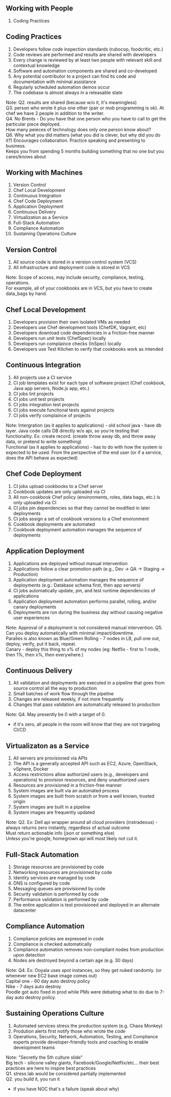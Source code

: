 <!--
#
# Copyright:: Copyright (c) 2012-2016 Chef Software, Inc.
#
# Licensed under the Apache License, Version 2.0 (the "License");
# you may not use this file except in compliance with the License.
# You may obtain a copy of the License at
#
#     http://www.apache.org/licenses/LICENSE-2.0
#
# Unless required by applicable law or agreed to in writing, software
# distributed under the License is distributed on an "AS IS" BASIS,
# WITHOUT WARRANTIES OR CONDITIONS OF ANY KIND, either express or implied.
# See the License for the specific language governing permissions and
# limitations under the License.
#
-->
## Working with People

1. Coding Practices


## Coding Practices

1. Developers follow code inspection standards (rubocop, foodcritic, etc.)
2. Code reviews are performed and results are shared with developers
3. Every change is reviewed by at least two people with relevant skill and contextual knowledge
4. Software and automation components are shared and co-developed
5. Any potential contributor to a project can find its code and documentation with minimal assistance
6. Regularly scheduled automation demos occur
7. The codebase is almost always in a releasable state

Note:
Q2. results are shared (because w/o it, it's meaningless)  
Q3. person who wrote it plus one other (pair or mob programming is ok). At chef we have 2 people in addition to the writer.  
Q4. No Brents - Do you have that one person who you have to call to get the particular piece deployed.  
How many peieces of technology does only one person know about?  
Q6. Why what you did matters (what you did is clever, but why did you do it?)  Encourages collaboration. Practice speaking and presenting to business.  
Keeps you from spending 5 months building something that no one but you cares/knows about



## Working with Machines

1. Version Control
1. Chef Local Development
1. Continuous Integration
1. Chef Code Deployment
1. Application Deployment
1. Continuous Delivery
1. Virtualization as a Service
1. Full-Stack Automation
1. Compliance Automation
1. Sustaining Operations Culture


## Version Control

1. All source code is stored in a version control system (VCS)
2. All infrastructure and deployment code is stored in VCS

Note:
Scope of access, may include security, compliance, testing, operations.  
For example, all of your cookbooks are in VCS, but you have to create data_bags by hand.  


## Chef Local Development

1. Developers provision their own isolated VMs as needed
1. Developers use Chef development tools (ChefDK, Vagrant, etc)
1. Developers download code dependencies in a friction-free manner
1. Developers run unit tests (ChefSpec) locally
1. Developers run complaince checks (InSpec) locally
1. Developers use Test Kitchen to verify that cookbooks work as intended


## Continuous Integration

1. All projects use a CI service
1. CI job templates exist for each type of software project (Chef cookbook, Java app servers, Node.js app, etc.)
1. CI jobs lint projects
1. CI jobs unit test projects
1. CI jobs integration test projects
1. CI jobs execute functional tests against projects
1. CI jobs verify complaince of projects

Note:
Intergration (as it applies to applications) - old school java - have db layer. Java code calls DB directly w/o api, so you're testing that functionaltiy. Ex: create record. (create throw away db, and throw away data, or pretend to write something)  
Functional (as it applies to applications) - has to do with how the system is expected to be used. From the perspective of the end user (or if a service, does the API behave as expected)  


## Chef Code Deployment

1. CI jobs upload cookbooks to a Chef server
1. Cookbook updates are only uploaded via CI
1. All non-cookbook Chef policy (environments, roles, data bags, etc.) is only uploaded via CI
1. CI jobs pin dependencies so that they cannot be modified in later deployments
1. CI jobs assign a set of cookbook versions to a Chef environment
1. Cookbook deployments are automated
1. Cookbook deployment automation manages the sequence of deployments


## Application Deployment

1. Applications are deployed without manual intervention
1. Applications follow a clear promotion path (e.g., Dev -> QA -> Staging -> Production)
1. Application deployment automation manages the sequence of deployments (e.g.: Database schema first, then app servers)
1. CI jobs automatically update, pin, and test runtime dependencies of applications
1. Application deployment automation performs parallel, rolling, and/or canary deployments
1. Deployments are run during the business day without causing negative user experiences

Note:
Approval of a deployment is not considered manual intervention.
Q5. Can you deploy automatically with minimal impact/downtime.  
Paralles is also known as Blue/Green
Rolling - 7 nodes in LB, pull one out, deploy, verify, put it back, repeat.  
Canary - deploy this thing to x% of my nodes (eg: Netflix - first to 1 node, then 1%, then x%, then everywhere.)


## Continuous Delivery

1. All validation and deployments are executed in a pipeline that goes from source control all the way to production
2. Small batches of work flow through the pipeline
3. Changes are released weekly, if not more frequently
4. Changes that pass validation are automatically released to production

Note:
Q4. May presently be 0 with a target of 0.  
- if it's zero, all people in the room will know that they are not trargeting CI/CD


## Virtualizaton as a Service

1. All servers are provisioned via APIs
2. The API is a generally accepted API such as EC2, Azure, OpenStack, vSphere, Docker
1. Access restrictions allow authorized users (e.g., developers and operations) to provision resources, and deny unauthorized users
1. Resources are provisioned in a friction-free manner
1. System images are built via an automated process
1. System images are built from scratch or from a well known, trusted origin
1. System images are built in a pipeline
1. System images are frequently updated

Note:
Q2. Ex: Dell api wrapper around all cloud providers (instradeous) - always returns zero instantly, regardless of actual outcome  
Must return actionable info (json or something else)  
Unless you're google, homegrown api will most likely not cut it.  


## Full-Stack Automation

1. Storage resources are provisioned by code
1. Networking resources are provisioned by code
1. Identity services are managed by code
1. DNS is configured by code
1. Messaging queues are provisioned by code
1. Security validation is performed by code
1. Performance validation is performed by code
1. The entire application is test provisioned and deployed in an alternate datacenter


## Compliance Automation

1. Compliance policies are expressed in code
2. Compliance is checked automatically
3. Compliance automation removes non-compliant nodes from production upon detection
4. Nodes are destroyed beyond a certain age (e.g. 30 days)

Note:
Q4. Ex: Ooyala uses spot instances, so they get nuked randomly. (or whenever new EC2 base image comes out)  
Capital one - 60 day auto destroy policy  
Nike - 7 days auto destroy  
Poodle got auto fixed in prod while PMs were debating what to do due to 7-day auto destroy policy.  


## Sustaining Operations Culture

1. Automated services stress the production system (e.g. Chaos Monkey)
2. Prodution alerts first notify those who wrote the code
3. Operations, Security, Network, Automation, Testing, and Compliance experts provide developer-friendly tools and coaching to enable development teams

Note:
"Secretly the 5th culture slide"  
Big tech - silicone valley giants, Facebook/Google/Netflix/etc... their best practices are here to inspire best practices  
Q1. stress lab would be considered partially implemented  
Q2. you build it, you run it  
- if you have NOC that's a failure (speak about why)
